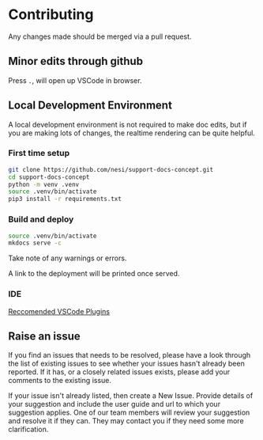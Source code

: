 # Contributing

Any changes made should be merged via a pull request.

## Minor edits through github

Press `.`, will open up VSCode in browser.

## Local Development Environment

A local development environment is not required to make doc edits, but if you are making lots of changes, the realtime rendering can be quite helpful. 

### First time setup

```bash
git clone https://github.com/nesi/support-docs-concept.git
cd support-docs-concept
python -m venv .venv
source .venv/bin/activate
pip3 install -r requirements.txt
```

### Build and deploy

```bash
source .venv/bin/activate
mkdocs serve -c
```

Take note of any warnings or errors.

A link to the deployment will be printed once served.

### IDE

[Reccomended VSCode Plugins](./code_extensions.json)

## Raise an issue

If you find an issues that needs to be resolved, please have a look through the list of existing issues to see whether your issues hasn't already been reported. If it has, or a closely related issues exists, please add your comments to the existing issue.

If your issue isn't already listed, then create a New Issue. Provide details of your suggestion and include the user guide and url to which your suggestion applies. One of our team members will review your suggestion and resolve it if they can. They may contact you if they need some more clarification.
